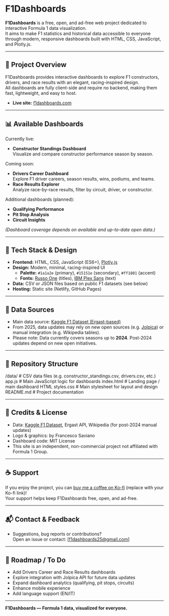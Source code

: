 # F1Dashboards

**F1Dashboards** is a free, open, and ad-free web project dedicated to interactive Formula 1 data visualization.  
It aims to make F1 statistics and historical data accessible to everyone through modern, responsive dashboards built with HTML, CSS, JavaScript, and Plotly.js.

---

## 🚦 Project Overview

F1Dashboards provides interactive dashboards to explore F1 constructors, drivers, and race results with an elegant, racing-inspired design.  
All dashboards are fully client-side and require no backend, making them fast, lightweight, and easy to host.

- **Live site:** [f1dashboards.com](https://f1dashboards.com) 

---

## 📊 Available Dashboards

Currently live:
- **Constructor Standings Dashboard**  
  Visualize and compare constructor performance season by season.

Coming soon:
- **Drivers Career Dashboard**  
  Explore F1 driver careers, season results, wins, podiums, and teams.
- **Race Results Explorer**  
  Analyze race-by-race results, filter by circuit, driver, or constructor.

Additional dashboards (planned):
- **Qualifying Performance**
- **Pit Stop Analysis**
- **Circuit Insights**

*(Dashboard coverage depends on available and up-to-date open data.)*

---

## 🎨 Tech Stack & Design

- **Frontend:** HTML, CSS, JavaScript (ES6+), [Plotly.js](https://plotly.com/javascript/)
- **Design:** Modern, minimal, racing-inspired UI
    - **Palette:** `#1a1a2e` (primary), `#15151e` (secondary), `#ff1801` (accent)
    - **Fonts:** [Russo One](https://fonts.google.com/specimen/Russo+One) (titles), [IBM Plex Sans](https://fonts.google.com/specimen/IBM+Plex+Sans) (text)
- **Data:** CSV or JSON files based on public F1 datasets (see below)
- **Hosting:** Static site (Netlify, GitHub Pages)

---

## 🏁 Data Sources

- Main data source: [Kaggle F1 Dataset (Ergast-based)](https://www.kaggle.com/datasets)
- From 2025, data updates may rely on new open sources (e.g. [Jolpica](https://github.com/jolpica/jolpica-f1)) or manual integration (e.g. Wikipedia tables).
- Please note: Data currently covers seasons up to **2024**. Post-2024 updates depend on new open initiatives.

---

## 📂 Repository Structure

/data/          # CSV data files (e.g. constructor_standings.csv, drivers.csv, etc.)
app.js          # Main JavaScript logic for dashboards
index.html      # Landing page / main dashboard HTML
styles.css      # Main stylesheet for layout and design
README.md       # Project documentation



---

## 📝 Credits & License

- Data: [Kaggle F1 Dataset](https://www.kaggle.com/datasets), Ergast API, Wikipedia (for post-2024 manual updates)
- Logo & graphics: by Francesco Saviano 
- Dashboard code: MIT License 
- This site is an independent, non-commercial project not affiliated with Formula 1 Group.

---

## ☕ Support

If you enjoy the project, you can [buy me a coffee on Ko-fi](https://ko-fi.com/f1dashboards) (replace with your Ko-fi link)!  
Your support helps keep F1Dashboards free, open, and ad-free.

---

## 📬 Contact & Feedback

- Suggestions, bug reports or contributions?  
  Open an issue or contact: [f1dashboards25@gmail.com]

---

## 🚧 Roadmap / To Do

- Add Drivers Career and Race Results dashboards
- Explore integration with Jolpica API for future data updates
- Expand dashboard analytics (qualifying, pit stops, circuits)
- Enhance mobile experience
- Add language support (EN/IT)

---

**F1Dashboards — Formula 1 data, visualized for everyone.**


